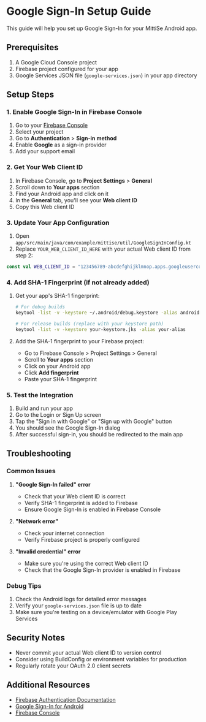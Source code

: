 # Google Sign-In Setup Guide

This guide will help you set up Google Sign-In for your MittiSe Android app.

## Prerequisites

1. A Google Cloud Console project
2. Firebase project configured for your app
3. Google Services JSON file (`google-services.json`) in your app directory

## Setup Steps

### 1. Enable Google Sign-In in Firebase Console

1. Go to your [Firebase Console](https://console.firebase.google.com/)
2. Select your project
3. Go to **Authentication** > **Sign-in method**
4. Enable **Google** as a sign-in provider
5. Add your support email

### 2. Get Your Web Client ID

1. In Firebase Console, go to **Project Settings** > **General**
2. Scroll down to **Your apps** section
3. Find your Android app and click on it
4. In the **General** tab, you'll see your **Web client ID**
5. Copy this Web client ID

### 3. Update Your App Configuration

1. Open `app/src/main/java/com/example/mittise/util/GoogleSignInConfig.kt`
2. Replace `YOUR_WEB_CLIENT_ID_HERE` with your actual Web client ID from step 2:

```kotlin
const val WEB_CLIENT_ID = "123456789-abcdefghijklmnop.apps.googleusercontent.com"
```

### 4. Add SHA-1 Fingerprint (if not already added)

1. Get your app's SHA-1 fingerprint:
   ```bash
   # For debug builds
   keytool -list -v -keystore ~/.android/debug.keystore -alias androiddebugkey -storepass android -keypass android
   
   # For release builds (replace with your keystore path)
   keytool -list -v -keystore your-keystore.jks -alias your-alias
   ```

2. Add the SHA-1 fingerprint to your Firebase project:
   - Go to Firebase Console > Project Settings > General
   - Scroll to **Your apps** section
   - Click on your Android app
   - Click **Add fingerprint**
   - Paste your SHA-1 fingerprint

### 5. Test the Integration

1. Build and run your app
2. Go to the Login or Sign Up screen
3. Tap the "Sign in with Google" or "Sign up with Google" button
4. You should see the Google Sign-In dialog
5. After successful sign-in, you should be redirected to the main app

## Troubleshooting

### Common Issues

1. **"Google Sign-In failed" error**
   - Check that your Web client ID is correct
   - Verify SHA-1 fingerprint is added to Firebase
   - Ensure Google Sign-In is enabled in Firebase Console

2. **"Network error"**
   - Check your internet connection
   - Verify Firebase project is properly configured

3. **"Invalid credential" error**
   - Make sure you're using the correct Web client ID
   - Check that the Google Sign-In provider is enabled in Firebase

### Debug Tips

1. Check the Android logs for detailed error messages
2. Verify your `google-services.json` file is up to date
3. Make sure you're testing on a device/emulator with Google Play Services

## Security Notes

- Never commit your actual Web client ID to version control
- Consider using BuildConfig or environment variables for production
- Regularly rotate your OAuth 2.0 client secrets

## Additional Resources

- [Firebase Authentication Documentation](https://firebase.google.com/docs/auth)
- [Google Sign-In for Android](https://developers.google.com/identity/sign-in/android)
- [Firebase Console](https://console.firebase.google.com/) 